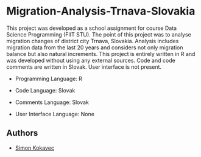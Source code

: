 # Migration-Analysis-Trnava-Slovakia

This project was developed as a school assignment for course Data Science Programming (FIIT STU). The point of this project was to analyse migration changes of district city Trnava, Slovakia. Analysis includes migration data from the last 20 years and considers not only migration balance but also natural increments. This project is entirely written in R and was developed without using any external sources. Code and code comments are written in Slovak. User interface is not present.

- Programming Language: R

- Code Language: Slovak

- Comments Language: Slovak

- User Interface Language: None

## Authors

- [Simon Kokavec](https://github.com/SimonK1)